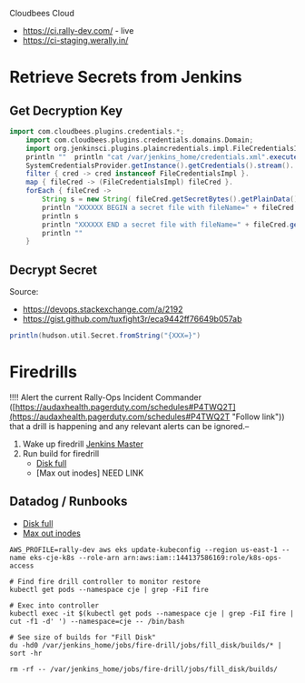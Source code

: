 Cloudbees Cloud
* https://ci.rally-dev.com/ - live
* https://ci-staging.werally.in/

# Retrieve Secrets from Jenkins

## Get Decryption Key
```groovy
import com.cloudbees.plugins.credentials.*;  
    import com.cloudbees.plugins.credentials.domains.Domain;  
    import org.jenkinsci.plugins.plaincredentials.impl.FileCredentialsImpl;    println "Jenkins credentials config file location=" + SystemCredentialsProvider.getConfigFile();  
    println ""	println "cat /var/jenkins_home/credentials.xml".execute().text    // only works with files, no un/pw  
    SystemCredentialsProvider.getInstance().getCredentials().stream().  
    filter { cred -> cred instanceof FileCredentialsImpl }.  
    map { fileCred -> (FileCredentialsImpl) fileCred }.  
    forEach { fileCred ->   
        String s = new String( fileCred.getSecretBytes().getPlainData() )  
        println "XXXXXX BEGIN a secret file with fileName=" + fileCred.getFileName() + " XXXXXXXXXXXX"  
        println s  
        println "XXXXXX END a secret file with fileName=" + fileCred.getFileName() + " XXXXXXXXXXXX"  
        println ""  
    }
```

## Decrypt Secret

Source:
* https://devops.stackexchange.com/a/2192
* https://gist.github.com/tuxfight3r/eca9442ff76649b057ab

```groovy
println(hudson.util.Secret.fromString("{XXX=}")
```

# Firedrills

!!!!
Alert the current Rally-Ops Incident Commander ([https://audaxhealth.pagerduty.com/schedules#P4TWQ2T](https://audaxhealth.pagerduty.com/schedules#P4TWQ2T "Follow link")) that a drill is happening and any relevant alerts can be ignored.–

1. Wake up firedrill [Jenkins Master](https://ci.rally-dev.com/cjoc/job/Teams/job/fire-drill/)
2. Run build for firedrill
   * [Disk full](https://ci.rally-dev.com/teams-fire-drill/job/fire-drill/job/fill_disk/)
   * [Max out inodes] NEED LINK

## Datadog / Runbooks
* [Disk full](https://app.datadoghq.com/notebook/126080/)
* [Max out inodes](https://app.datadoghq.com/notebook/126235/)
```
AWS_PROFILE=rally-dev aws eks update-kubeconfig --region us-east-1 --name eks-cje-k8s --role-arn arn:aws:iam::144137586169:role/k8s-ops-access

# Find fire drill controller to monitor restore
kubectl get pods --namespace cje | grep -FiI fire

# Exec into controller
kubectl exec -it $(kubectl get pods --namespace cje | grep -FiI fire | cut -f1 -d' ') --namespace=cje -- /bin/bash

# See size of builds for "Fill Disk"
du -hd0 /var/jenkins_home/jobs/fire-drill/jobs/fill_disk/builds/* | sort -hr

rm -rf -- /var/jenkins_home/jobs/fire-drill/jobs/fill_disk/builds/
```
<!--stackedit_data:
eyJoaXN0b3J5IjpbMTg5MzE3ODA5MSwxNDc4MDk2NjI2LDEwMT
kwOTA3NzQsLTIwMzI5OTQzMTQsLTE3NjM2NDI1MTEsMTMwNTIy
MTgxMSwxMjg0NzA2ODYzLC03MzA1MjE5MjYsMTAwODA0OTMwOC
w0MTAyMzU3NDMsNDA1NjM4MzI2LDIxNDI0NTE2MDksMTkzODM2
MDc4MiwxODkxMjE0NjQ5LC0xNjYyMDg4NzcyLC0xNDU4OTA2Mj
g1XX0=
-->